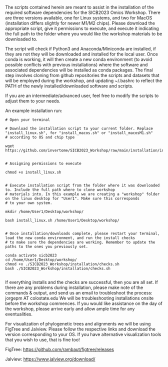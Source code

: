 The scripts contained herein are meant to assist in the installation of the required software dependencies for the SICB2023 Omics Workshop. There are three versions available, one for Linux systems, and two for MacOS (installation differs slightly for newer M1/M2 chips). Please download the appropriate script, give it permissions to execute, and execute it indicating the full path to the folder where you would like the workshop materials to be downloaded to.

The script will check if Python3 and Anaconda/Miniconda are installed, if they are not they will be downloaded and installed for the local user. Once conda is working, it will then create a new conda environment (to avoid possible conflicts with previous installations) where the software and associated dependencies will be installed as conda packages. The final step involves cloning from github repositories the scripts and datasets that will be employed during the workshop, and updating ~/.bashrc to reflect the PATH of the newly installed/downloaded software and scripts.

If you are an intermediate/advanced user, feel free to modify the scripts to adjust them to your needs.

An example installation run:

```
# Open your terminal

# Download the installation script to your current folder. Replace "install_linux.sh", for "install_macos.sh" or "install_macosM1.sh"
# according to OS and chip type

wget https://github.com/invertome/SICB2023_Workshop/raw/main/installation/install_linux.sh


# Assigning permissions to execute

chmod +x install_linux.sh


# Execute installation script from the folder where it was downloaded to. Include the full path where to clone workshop 
# materials into. In this example we are creating a "workshop" folder on the linux desktop for "User1". Make sure this corresponds 
# to your own system.

mkdir /home/User1/Desktop/workshop/

bash install_linux.sh /home/User1/Desktop/workshop/


# Once installation/downloads complete, please restart your terminal, load the new conda environment, and run the install checks 
# to make sure the dependencies are working. Remember to update the paths to the ones you previously set.

conda activate sicb2023
cd /home/User1/Desktop/workshop/
chmod +x ./SICB2023_Workshop/installation/checks.sh
bash ./SICB2023_Workshop/installation/checks.sh 


```

If everything installs and the checks are successful, then you are all set. If there are any problems during installation, please make note of the commands & output, and send us an email to troubleshoot the process:  jorgepm AT colostate.edu 
We will be troubleshooting installations onsite before the workshop commences. If you would like assistance on the day of the workshop, please arrive early and allow ample time for any eventualities.


For visualization of phylogenetic trees and alignments we will be using FigTree and Jalview. Please follow the respective links and download the version corresponding to your OS. If you have alternative visualization tools that you wish to use, that is fine too!

FigTree:
https://github.com/rambaut/figtree/releases

Jalview:
https://www.jalview.org/download/
